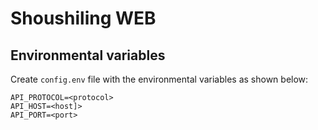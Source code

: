 # Shoushiling WEB

## Environmental variables

Create `config.env` file with the environmental variables as shown below:

```
API_PROTOCOL=<protocol>
API_HOST=<host]>
API_PORT=<port>

```
